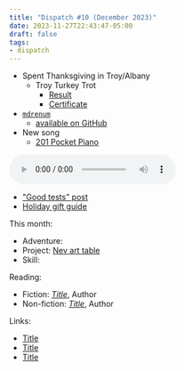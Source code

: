```yaml
---
title: "Dispatch #10 (December 2023)"
date: 2023-11-27T22:43:47-05:00
draft: false
tags:
- dispatch
---
```


* Spent Thanksgiving in Troy/Albany
	* Troy Turkey Trot
		* [Result][1]
		* [Certificate][2]
* [`mdrenum`][3]
	* [available on GitHub][4]
* New song
	* [201 Pocket Piano][5]

<audio controls src="/journal/dispatch-10-december-2023/Cirrus.mp3"></audio>

* ["Good tests" post][6]
* [Holiday gift guide][7]

[1]: /journal/dispatch-10-december-2023/ttt-result.pdf
[2]: /journal/dispatch-10-december-2023/ttt-cert.pdf
[3]: /journal/keep-markdown-links-in-order-with-mdrenum/
[4]: https://github.com/dce/mdrenum
[5]: https://www.critterandguitari.com/201-pocket-piano
[6]: /elsewhere/maintenance-matters-good-tests
[7]: /notes/2023-holiday-gift-guide

<!--more-->

This month:

* Adventure:
* Project: [Nev art table][8]
* Skill:

[8]: https://www.ikea.com/au/en/p/flisat-childrens-table-30298419/

Reading:

* Fiction: [_Title_][9], Author
* Non-fiction: [_Title_][10], Author

[9]: https://bookshop.org/
[10]: https://bookshop.org/

Links:

* [Title][11]
* [Title][12]
* [Title][13]

[11]: https://example.com/
[12]: https://example.com/
[13]: https://example.com/

